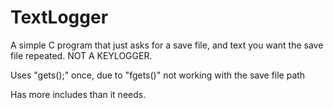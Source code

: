 # TextLogger
A simple C program that just asks for a save file, and text you want the save file repeated. NOT A KEYLOGGER.

Uses "gets();" once, due to "fgets()" not working with the save file path

Has more includes than it needs.
